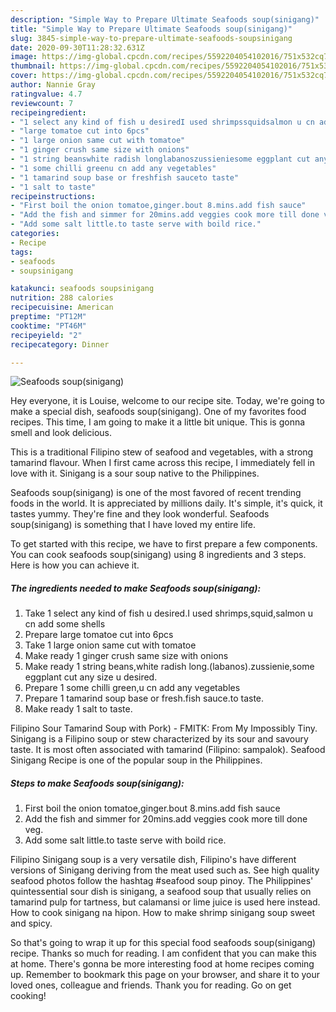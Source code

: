 ```yaml
---
description: "Simple Way to Prepare Ultimate Seafoods soup(sinigang)"
title: "Simple Way to Prepare Ultimate Seafoods soup(sinigang)"
slug: 3845-simple-way-to-prepare-ultimate-seafoods-soupsinigang
date: 2020-09-30T11:28:32.631Z
image: https://img-global.cpcdn.com/recipes/5592204054102016/751x532cq70/seafoods-soupsinigang-recipe-main-photo.jpg
thumbnail: https://img-global.cpcdn.com/recipes/5592204054102016/751x532cq70/seafoods-soupsinigang-recipe-main-photo.jpg
cover: https://img-global.cpcdn.com/recipes/5592204054102016/751x532cq70/seafoods-soupsinigang-recipe-main-photo.jpg
author: Nannie Gray
ratingvalue: 4.7
reviewcount: 7
recipeingredient:
- "1 select any kind of fish u desiredI used shrimpssquidsalmon u cn add some shells"
- "large tomatoe cut into 6pcs"
- "1 large onion same cut with tomatoe"
- "1 ginger crush same size with onions"
- "1 string beanswhite radish longlabanoszussieniesome eggplant cut any size u desired"
- "1 some chilli greenu cn add any vegetables"
- "1 tamarind soup base or freshfish sauceto taste"
- "1 salt to taste"
recipeinstructions:
- "First boil the onion tomatoe,ginger.bout 8.mins.add fish sauce"
- "Add the fish and simmer for 20mins.add veggies cook more till done veg."
- "Add some salt little.to taste serve with boild rice."
categories:
- Recipe
tags:
- seafoods
- soupsinigang

katakunci: seafoods soupsinigang 
nutrition: 288 calories
recipecuisine: American
preptime: "PT12M"
cooktime: "PT46M"
recipeyield: "2"
recipecategory: Dinner

---
```



![Seafoods soup(sinigang)](https://img-global.cpcdn.com/recipes/5592204054102016/751x532cq70/seafoods-soupsinigang-recipe-main-photo.jpg)

Hey everyone, it is Louise, welcome to our recipe site. Today, we're going to make a special dish, seafoods soup(sinigang). One of my favorites food recipes. This time, I am going to make it a little bit unique. This is gonna smell and look delicious.

This is a traditional Filipino stew of seafood and vegetables, with a strong tamarind flavour. When I first came across this recipe, I immediately fell in love with it. Sinigang is a sour soup native to the Philippines.

Seafoods soup(sinigang) is one of the most favored of recent trending foods in the world. It is appreciated by millions daily. It's simple, it's quick, it tastes yummy. They're fine and they look wonderful. Seafoods soup(sinigang) is something that I have loved my entire life.


To get started with this recipe, we have to first prepare a few components. You can cook seafoods soup(sinigang) using 8 ingredients and 3 steps. Here is how you can achieve it.

<!--inarticleads1-->

##### The ingredients needed to make Seafoods soup(sinigang):

1. Take 1 select any kind of fish u desired.I used shrimps,squid,salmon u cn add some shells
1. Prepare large tomatoe cut into 6pcs
1. Take 1 large onion same cut with tomatoe
1. Make ready 1 ginger crush same size with onions
1. Make ready 1 string beans,white radish long.(labanos).zussienie,some eggplant cut any size u desired.
1. Prepare 1 some chilli green,u cn add any vegetables
1. Prepare 1 tamarind soup base or fresh.fish sauce.to taste.
1. Make ready 1 salt to taste.


Filipino Sour Tamarind Soup with Pork) - FMITK: From My Impossibly Tiny. Sinigang is a Filipino soup or stew characterized by its sour and savoury taste. It is most often associated with tamarind (Filipino: sampalok). Seafood Sinigang Recipe is one of the popular soup in the Philippines. 

<!--inarticleads2-->

##### Steps to make Seafoods soup(sinigang):

1. First boil the onion tomatoe,ginger.bout 8.mins.add fish sauce
1. Add the fish and simmer for 20mins.add veggies cook more till done veg.
1. Add some salt little.to taste serve with boild rice.


Filipino Sinigang soup is a very versatile dish, Filipino&#39;s have different versions of Sinigang deriving from the meat used such as. See high quality seafood photos follow the hashtag #seafood soup pinoy. The Philippines&#39; quintessential sour dish is sinigang, a seafood soup that usually relies on tamarind pulp for tartness, but calamansi or lime juice is used here instead. How to cook sinigang na hipon. How to make shrimp sinigang soup sweet and spicy. 

So that's going to wrap it up for this special food seafoods soup(sinigang) recipe. Thanks so much for reading. I am confident that you can make this at home. There's gonna be more interesting food at home recipes coming up. Remember to bookmark this page on your browser, and share it to your loved ones, colleague and friends. Thank you for reading. Go on get cooking!
